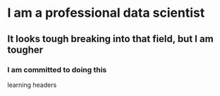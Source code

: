 # I am a professional data scientist
## It looks tough breaking into that field, but I am tougher
### I am committed to doing this
learning headers
